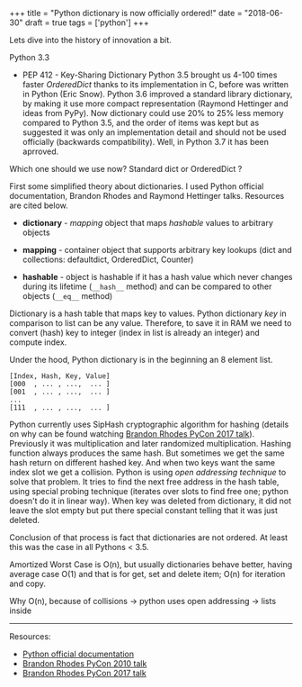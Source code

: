 +++
title = "Python dictionary is now officially ordered!"
date = "2018-06-30"
draft = true
tags = ['python']
+++

Lets dive into the history of innovation a bit. 

Python 3.3
* PEP 412 - Key-Sharing Dictionary
Python 3.5 brought us 4-100 times faster *OrderedDict* thanks to its implementation in C, before was written in Python (Eric Snow). Python 3.6 improved a standard library dictionary, by making it use more compact representation (Raymond Hettinger and ideas from PyPy). Now dictionary could use 20% to 25% less memory compared to Python 3.5, and the order of items was kept but as suggested it was only an implementation detail and should not be used officially (backwards compatibility). Well, in Python 3.7 it has been aprroved.

Which one should we use now? Standard dict or OrderedDict ?

<!--more-->

First some simplified theory about dictionaries. I used Python official documentation, Brandon Rhodes and Raymond Hettinger talks. Resources are cited below.

* **dictionary** - *mapping* object that maps *hashable* values to arbitrary objects

* **mapping** - container object that supports arbitrary key lookups (dict and collections: defaultdict, OrderedDict, Counter)

* **hashable** - object is hashable if it has a hash value which never changes during its lifetime (```__hash__``` method) and can be compared to other objects (```__eq__``` method)

Dictionary is a hash table that maps key to values. Python dictionary *key* in comparison to list can be any value. Therefore, to save it in RAM we need to convert (hash) key to integer (index in list is already an integer) and compute index.

Under the hood, Python dictionary is in the beginning an 8 element list. 

```
[Index, Hash, Key, Value]
[000  , ... , ...,  ... ]
[001  , ... , ...,  ... ]
...
[111  , ... , ...,  ... ]
```

Python currently uses SipHash cryptographic algorithm for hashing (details on why can be found watching [Brandon Rhodes PyCon 2017 talk][brandon-2017]). Previously it was multiplication and later randomized multiplication. Hashing function always produces the same hash. But sometimes we get the same hash return on different hashed key. And when two keys want the same index slot we get a collision. Python is using *open addressing technique* to solve that problem. It tries to find the next free address in the hash table, using special probing technique (iterates over slots to find free one; python doesn't do it in linear way). When key was deleted from dictionary, it did not leave the slot empty but put there special constant telling that it was just deleted. 

Conclusion of that process is fact that dictionaries are not ordered. At least this was the case in all Pythons < 3.5.

Amortized Worst Case is O(n), but usually dictionaries behave better, having average case O(1) and that is for get, set and delete item; O(n) for iteration and copy.

Why O(n), because of collisions -> python uses open addressing -> lists inside

---

Resources:

* [Python official documentation][python-dict-docs]
* [Brandon Rhodes PyCon 2010 talk][brandon-2010]
* [Brandon Rhodes PyCon 2017 talk][brandon-2017]


[python-dict-docs]: https://docs.python.org/3/library/stdtypes.html#mapping-types-dict
[brandon-2010]: https://www.youtube.com/watch?v=oMyy4Sm0uBs
[brandon-2017]: https://www.youtube.com/watch?v=66P5FMkWoVU